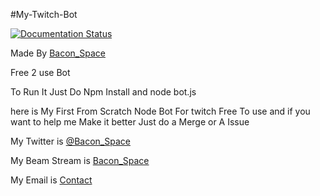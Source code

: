 #My-Twitch-Bot

[![Documentation Status](https://readthedocs.org/projects/twitch-bot/badge/?version=latest)](http://twitch-bot.readthedocs.org/en/latest/?badge=latest)

Made By [Bacon_Space](http://www.beam.pro/bacon_space)

Free 2 use Bot 

To Run It Just Do Npm Install and node bot.js

here is My First From Scratch Node Bot For twitch Free To use and if you want to help me Make it better Just do a Merge or A Issue

My Twitter is [@Bacon_Space](http://www.twitter.com/bacon_space)

My Beam Stream is [Bacon_Space](http://www.beam.pro/bacon_space)

My Email is [Contact](mailto:thespaceguild@gmail.com)